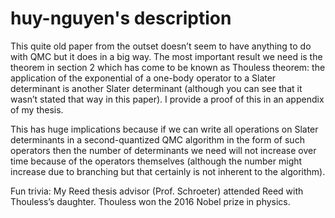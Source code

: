 # huy-nguyen's description

This quite old paper from the outset doesn’t seem to have anything to do with QMC but it does in a big way. The most important result we need is the theorem in section 2 which has come to be known as Thouless theorem: the application of the exponential of a one-body operator to a Slater determinant is another Slater determinant (although you can see that it wasn’t stated that way in this paper). I provide a proof of this in an appendix of my thesis.

This has huge implications because if we can write all operations on Slater determinants in a second-quantized QMC algorithm in the form of such operators then the number of determinants we need will not increase over time because of the operators themselves (although the number might increase due to branching but that certainly is not inherent to the algorithm).

Fun trivia: My Reed thesis advisor (Prof. Schroeter) attended Reed with Thouless’s daughter. Thouless won the 2016 Nobel prize in physics.
